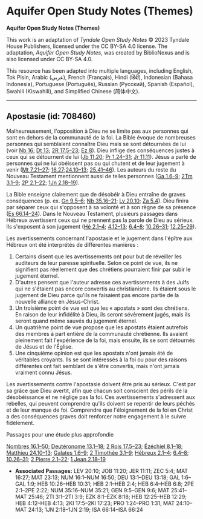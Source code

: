 # Aquifer Open Study Notes (Themes)

**Aquifer Open Study Notes (Themes)**

This work is an adaptation of *Tyndale Open Study Notes* © 2023 Tyndale House Publishers, licensed under the CC BY\-SA 4\.0 license. The adaptation, *Aquifer Open Study Notes*, was created by BiblioNexus and is also licensed under CC BY\-SA 4\.0\.

This resource has been adapted into multiple languages, including English, Tok Pisin, Arabic (عربي), French (Français), Hindi (हिंदी), Indonesian (Bahasa Indonesia), Portuguese (Português), Russian (Русский), Spanish (Español), Swahili (Kiswahili), and Simplified Chinese (简体中文).



--------------------------------

## Apostasie (id: 708460)

Malheureusement, l'opposition à Dieu ne se limite pas aux personnes qui sont en dehors de la communauté de la foi. La Bible évoque de nombreuses personnes qui semblaient connaître Dieu mais se sont détournées de lui (voir [Nb 16](https://ref.ly/Num16:1-Num16:50); [Dt 13](https://ref.ly/Deut13:1-Deut13:18); [2R 17\.5–23](https://ref.ly/2Kgs17:5-2Kgs17:23); [Ez 8](https://ref.ly/Ezek8:1-Ezek8:18)). Dieu inflige des conséquences justes à ceux qui se détournent de lui ([Jb 11\.20](https://ref.ly/Job11:20); [Pr 1\.24–31](https://ref.ly/Prov1:24-Prov1:31); [Jr 11\.11](https://ref.ly/Jer11:11)). Jésus a parlé de personnes qui ne lui obéissent pas ou qui chutent et de leur jugement à venir ([Mt 7\.21–27](https://ref.ly/Matt7:21-Matt7:27); [16\.27](https://ref.ly/Matt16:27);[24\.10–13](https://ref.ly/Matt24:10-Matt24:13); [25\.41–46](https://ref.ly/Matt25:41-Matt25:46)). Les auteurs du reste du Nouveau Testament mentionnent aussi de telles personnes ([Ga 1\.6–9](https://ref.ly/Gal1:6-Gal1:9); [2Tm 3\.1–9](https://ref.ly/2Tim3:1-2Tim3:9); [2P 2\.1–22](https://ref.ly/2Pet2:1-2Pet2:22); [1Jn 2\.18–19](https://ref.ly/1John2:18-1John2:19)).

La Bible enseigne clairement que de désobéir à Dieu entraîne de graves conséquences (p. ex. [Gn 9\.5–6](https://ref.ly/Gen9:5-Gen9:6); [Nb 35\.16–21](https://ref.ly/Num35:16-Num35:21); [Lv 20\.10](https://ref.ly/Lev20:10); [Za 5\.4](https://ref.ly/Zech5:4)). Dieu finira par séparer ceux qui s'opposent à sa volonté et à son règne de sa présence ([Es 66\.14–24](https://ref.ly/Isa66:14-Isa66:24)). Dans le Nouveau Testament, plusieurs passages dans Hébreux avertissent ceux qui ne prennent pas la parole de Dieu au sérieux. Ils s'exposent à son jugement ([Hé 2\.1–4](https://ref.ly/Heb2:1-Heb2:4); [4\.12–13](https://ref.ly/Heb4:12-Heb4:13); [6\.4–8](https://ref.ly/Heb6:4-Heb6:8); [10\.26–31](https://ref.ly/Heb10:26-Heb10:31); [12\.25–29](https://ref.ly/Heb12:25-Heb12:29)).

Les avertissements concernant l'apostasie et le jugement dans l'épître aux Hébreux ont été interprétés de différentes manières :

1. Certains disent que les avertissements ont pour but de réveiller les auditeurs de leur paresse spirituelle. Selon ce point de vue, ils ne signifient pas réellement que des chrétiens pourraient finir par subir le jugement éternel.
2. D'autres pensent que l'auteur adresse ces avertissements à des Juifs qui ne s'étaient pas encore convertis au christianisme. Ils étaient sous le jugement de Dieu parce qu'ils ne faisaient pas encore partie de la nouvelle alliance en Jésus\-Christ.
3. Un troisième point de vue est que les « apostats » sont des chrétiens. En raison de leur infidélité à Dieu, ils seront sévèrement jugés, mais ils seront quand même sauvés du jugement éternel.
4. Un quatrième point de vue propose que les apostats étaient autrefois des membres à part entière de la communauté chrétienne. Ils avaient pleinement fait l'expérience de la foi, mais ensuite, ils se sont détournés de Jésus et de l'Église.
5. Une cinquième opinion est que les apostats n'ont jamais été de véritables croyants. Ils se sont intéressés à la foi ou pour des raisons différentes ont fait semblant de s'être convertis, mais n'ont jamais vraiment connu Jésus.

Les avertissements contre l'apostasie doivent être pris au sérieux. C'est par sa grâce que Dieu avertit, afin que chacun soit conscient des périls de la désobéissance et ne néglige pas la foi. Ces avertissements s'adressent aux rebelles, qui peuvent comprendre qu'ils doivent se repentir de leurs péchés et de leur manque de foi. Comprendre que l'éloignement de la foi en Christ a des conséquences graves doit renforcer notre engagement à le suivre fidèlement.

Passages pour une étude plus approfondie

[Nombres 16\.1–50](https://ref.ly/Num16:1-Num16:50); [Deutéronome 13\.1–18](https://ref.ly/Deut13:1-Deut13:18); [2 Rois 17\.5–23](https://ref.ly/2Kgs17:5-2Kgs17:23); [Ézéchiel 8\.1–18](https://ref.ly/Ezek8:1-Ezek8:18); [Matthieu 24\.10–13](https://ref.ly/Matt24:10-Matt24:13); [Galates 1\.6–9](https://ref.ly/Gal1:6-Gal1:9); [2 Timothée 3\.1–9](https://ref.ly/2Tim3:1-2Tim3:9); [Hébreux 2\.1–4](https://ref.ly/Heb2:1-Heb2:4); [6\.4–8](https://ref.ly/Heb6:4-Heb6:8); [10\.26–31](https://ref.ly/Heb10:26-Heb10:31); [2 Pierre 2\.1–22](https://ref.ly/2Pet2:1-2Pet2:22); [1 Jean 2\.18–19](https://ref.ly/1John2:18-1John2:19)

* **Associated Passages:** LEV 20:10; JOB 11:20; JER 11:11; ZEC 5:4; MAT 16:27; MAT 23:13; NUM 16:1–NUM 16:50; DEU 13:1–DEU 13:18; GAL 1:6–GAL 1:9; HEB 10:26–HEB 10:31; HEB 2:1–HEB 2:4; HEB 6:4–HEB 6:8; 2PE 2:1–2PE 2:22; NUM 35:16–NUM 35:21; GEN 9:5–GEN 9:6; MAT 25:41–MAT 25:46; 2TI 3:1–2TI 3:9; EZK 8:1–EZK 8:18; HEB 12:25–HEB 12:29; HEB 4:12–HEB 4:13; 2KI 17:5–2KI 17:23; PRO 1:24–PRO 1:31; MAT 24:10–MAT 24:13; 1JN 2:18–1JN 2:19; ISA 66:14–ISA 66:24


